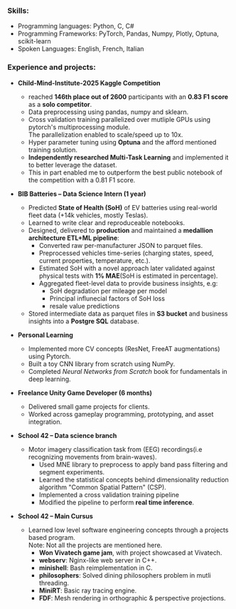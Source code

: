 ### Skills:
  - Programming languages: Python, C, C#
  - Programming Frameworks: PyTorch, Pandas, Numpy, Plotly, Optuna, scikit-learn
  - Spoken Languages: English, French, Italian

### Experience and projects:

- **Child-Mind-Institute-2025 Kaggle Competition**  
    - reached **146th place out of 2600** participants with an **0.83 F1 score** as a **solo competitor**.  
    -   Data preprocessing using pandas, numpy and sklearn.
    -   Cross validation training parallelized over mutliple GPUs using pytorch's multiprocessing module.  
        The parallelization enabled to scale/speed up to 10x.  
    -   Hyper parameter tuning using **Optuna** and the afford mentioned training solution.
    -   **Independently researched Multi-Task Learning** and implemented it to better leverage the dataset.
    -   This in part enabled me to outperform the best public notebook of the competition with a 0.81 F1 score.  

- **BIB Batteries – Data Science Intern (1 year)**  
    - Predicted **State of Health (SoH)** of EV batteries using real-world fleet data (+14k vehicles, mostly Teslas).  
    - Learned to write clear and reproduceable notebooks.
    - Designed, delivered to **production** and maintained a **medallion architecture ETL+ML pipeline**:
        - Converted raw per-manufacturer JSON to parquet files.  
        - Preprocessed vehicles time-series (charging states, speed, current properties, temperature, etc.).  
        - Estimated SoH with a novel approach later validated against physical tests with **1% MAE**(SoH is estimated in percentage).
        - Aggregated fleet-level data to provide business insights, e.g:
            - SoH degradation per mileage per model
            - Principal influnecial factors of SoH loss
            - resale value predictions
    - Stored intermediate data as parquet files in **S3 bucket** and business insights into a **Postgre SQL** database.

- **Personal Learning**  
    - Implemented more CV concepts (ResNet, FreeAT augmentations) using Pytorch.  
    - Built a toy CNN library from scratch using NumPy.  
    - Completed *Neural Networks from Scratch* book for fundamentals in deep learning.  

- **Freelance Unity Game Developer (6 months)**  
    - Delivered small game projects for clients.  
    - Worked across gameplay programming, prototyping, and asset integration.  

-  **School 42 – Data science branch**
    -   Motor imagery classification task from (EEG) recordings(i.e recognizing movements from brain-waves).
        -   Used MNE library to preprocess to apply band pass filtering and segment experiments.
        -   Learned the statistical concepts behind dimensionality reduction algorithm "Common Spatial Pattern" (CSP).
        -   Implemented a cross validation training pipeline  
        -   Modified the pipeline to perform **real time inference**.

- **School 42 – Main Cursus**  
    -   Learned low level software engineering concepts through a projects based program.  
        Note: Not all the projects are mentioned here.
        - **Won Vivatech game jam**, with project showcased at Vivatech.  
        - **webserv**: Nginx-like web server in C++.  
        - **minishell**: Bash reimplementation in C.  
        - **philosophers**: Solved dining philosophers problem in mutli threading.
        - **MiniRT**: Basic ray tracing engine.  
        - **FDF**: Mesh rendering in orthographic & perspective projections.  
